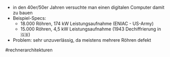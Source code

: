 * in den 40er/50er Jahren versuchte man einen digitalen Computer damit zu bauen
* Beispiel-Specs: 
  * 18.000 Röhren, 174 kW Leistungsaufnahme (ENIAC - US-Army)
  * 15.000 Röhren, 4,5 kW Leistungsaufnahme (1943 Dechiffrierung in :gb:)
* Problem: sehr unzuverlässig, da meistens mehrere Röhren defekt

\#rechnerarchitekturen
